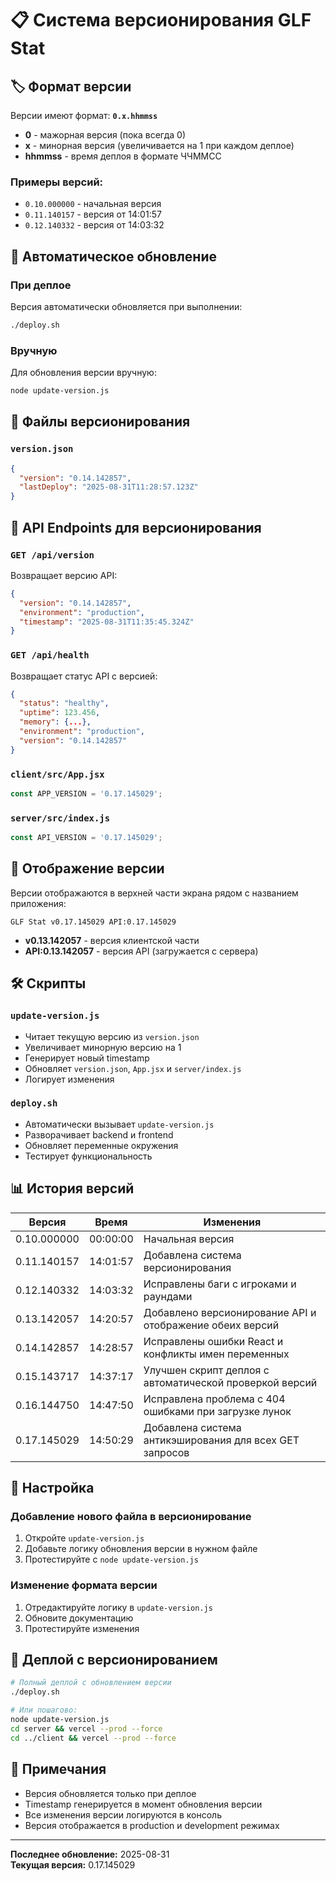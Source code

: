 # 📋 Система версионирования GLF Stat

## 🏷️ Формат версии

Версии имеют формат: **`0.x.hhmmss`**

- **0** - мажорная версия (пока всегда 0)
- **x** - минорная версия (увеличивается на 1 при каждом деплое)
- **hhmmss** - время деплоя в формате ЧЧММСС

### Примеры версий:
- `0.10.000000` - начальная версия
- `0.11.140157` - версия от 14:01:57
- `0.12.140332` - версия от 14:03:32

## 🔄 Автоматическое обновление

### При деплое
Версия автоматически обновляется при выполнении:
```bash
./deploy.sh
```

### Вручную
Для обновления версии вручную:
```bash
node update-version.js
```

## 📁 Файлы версионирования

### `version.json`
```json
{
  "version": "0.14.142857",
  "lastDeploy": "2025-08-31T11:28:57.123Z"
}
```

## 🔌 API Endpoints для версионирования

### `GET /api/version`
Возвращает версию API:
```json
{
  "version": "0.14.142857",
  "environment": "production",
  "timestamp": "2025-08-31T11:35:45.324Z"
}
```

### `GET /api/health`
Возвращает статус API с версией:
```json
{
  "status": "healthy",
  "uptime": 123.456,
  "memory": {...},
  "environment": "production",
  "version": "0.14.142857"
}
```

### `client/src/App.jsx`
```javascript
const APP_VERSION = '0.17.145029';
```

### `server/src/index.js`
```javascript
const API_VERSION = '0.17.145029';
```

## 🎯 Отображение версии

Версии отображаются в верхней части экрана рядом с названием приложения:

```
GLF Stat v0.17.145029 API:0.17.145029
```

- **v0.13.142057** - версия клиентской части
- **API:0.13.142057** - версия API (загружается с сервера)

## 🛠️ Скрипты

### `update-version.js`
- Читает текущую версию из `version.json`
- Увеличивает минорную версию на 1
- Генерирует новый timestamp
- Обновляет `version.json`, `App.jsx` и `server/index.js`
- Логирует изменения

### `deploy.sh`
- Автоматически вызывает `update-version.js`
- Разворачивает backend и frontend
- Обновляет переменные окружения
- Тестирует функциональность

## 📊 История версий

| Версия | Время | Изменения |
|--------|-------|-----------|
| 0.10.000000 | 00:00:00 | Начальная версия |
| 0.11.140157 | 14:01:57 | Добавлена система версионирования |
| 0.12.140332 | 14:03:32 | Исправлены баги с игроками и раундами |
| 0.13.142057 | 14:20:57 | Добавлено версионирование API и отображение обеих версий |
| 0.14.142857 | 14:28:57 | Исправлены ошибки React и конфликты имен переменных |
| 0.15.143717 | 14:37:17 | Улучшен скрипт деплоя с автоматической проверкой версий |
| 0.16.144750 | 14:47:50 | Исправлена проблема с 404 ошибками при загрузке лунок |
| 0.17.145029 | 14:50:29 | Добавлена система антикэширования для всех GET запросов |

## 🔧 Настройка

### Добавление нового файла в версионирование
1. Откройте `update-version.js`
2. Добавьте логику обновления версии в нужном файле
3. Протестируйте с `node update-version.js`

### Изменение формата версии
1. Отредактируйте логику в `update-version.js`
2. Обновите документацию
3. Протестируйте изменения

## 🚀 Деплой с версионированием

```bash
# Полный деплой с обновлением версии
./deploy.sh

# Или пошагово:
node update-version.js
cd server && vercel --prod --force
cd ../client && vercel --prod --force
```

## 📝 Примечания

- Версия обновляется только при деплое
- Timestamp генерируется в момент обновления версии
- Все изменения версии логируются в консоль
- Версия отображается в production и development режимах

---

**Последнее обновление:** 2025-08-31  
**Текущая версия:** 0.17.145029
